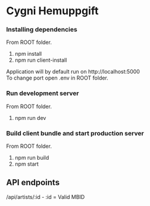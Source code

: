 # Cygni Hemuppgift

### Installing dependencies

From ROOT folder.

1. npm install
1. npm run client-install

Application will by default run on http://localhost:5000  
To change port open .env in ROOT folder.

### Run development server

From ROOT folder.

1. npm run dev

### Build client bundle and start production server

From ROOT folder.

1. npm run build
1. npm start

## API endpoints

/api/artists/:id - :id = Valid MBID
